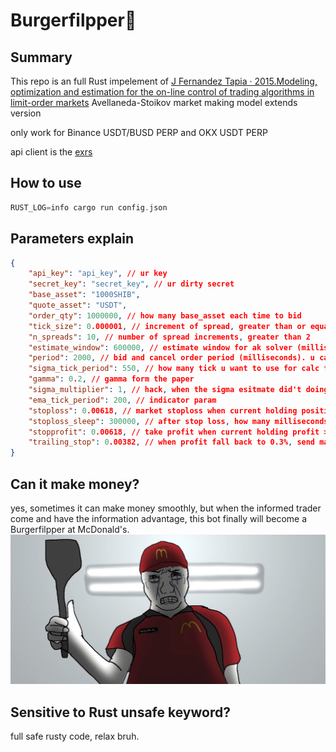 # Burgerfilpper🍔

## Summary
This repo is an full Rust impelement of [J Fernandez Tapia · 2015.Modeling, optimization and estimation for the on-line control of trading algorithms in limit-order markets](https://www.theses.fr/2015PA066354.pdf) Avellaneda-Stoikov market making model extends version

only work for Binance USDT/BUSD PERP and OKX USDT PERP

api client is the [exrs](https://github.com/zhenpingfeng/exrs) 

## How to use
```rust
RUST_LOG=info cargo run config.json
```

## Parameters explain
```json
{
    "api_key": "api_key", // ur key
    "secret_key": "secret_key", // ur dirty secret
    "base_asset": "1000SHIB",
    "quote_asset": "USDT",
    "order_qty": 1000000, // how many base_asset each time to bid
    "tick_size": 0.000001, // increment of spread, greater than or equal to tick size
    "n_spreads": 10, // number of spread increments, greater than 2
    "estimate_window": 600000, // estimate window for ak solver (milliseconds).
    "period": 2000, // bid and cancel order period (milliseconds). u can set it to 100 to reach binance's max rate limit. At activate market condition should around 2000-5000 milliseconds, boring market condition u can change it to 10000 milliseconds. when the both side can get fill, that would be a suitable parameter.
    "sigma_tick_period": 550, // how many tick u want to use for calc the volatility parameter. u can change it to use a different volatility indicator from the code.
    "gamma": 0.2, // gamma form the paper
    "sigma_multiplier": 1, // hack, when the sigma esitmate did't doing will, u use this hack the paramter new_sigma = sigma * sigma_multiplier
    "ema_tick_period": 200, // indicator param
    "stoploss": 0.00618, // market stoploss when current holding position loss > 0.618%, u can turn it off by set to 1.
    "stoploss_sleep": 300000, // after stop loss, how many milliseconds u want to stop trading.
    "stopprofit": 0.00618, // take profit when current holding profit > 0.6%, I personally like 2.6%
    "trailing_stop": 0.00382, // when profit fall back to 0.3%, send market order to take profit.
}
```

## Can it make money?
yes, sometimes it can make money smoothly, but when the informed trader come and have the information advantage, this bot finally will become a Burgerfilpper at McDonald's.
![alt text](./E42sI2lWUAAOHHo.jpeg)

## Sensitive to Rust unsafe keyword?
full safe rusty code, relax bruh.
